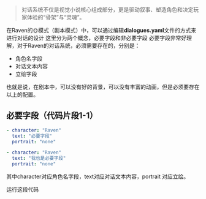 > 对话系统不仅是视觉小说核心组成部分，更是驱动叙事、塑造角色和决定玩家体验的“骨架”与“灵魂”。

在Raven的🌞模式（剧本模式）中，可以通过编辑**dialogues.yaml**文件的方式来进行对话的设计
这里分为两个概念，必要字段和非必要字段
必要字段非常好理解，对于Raven的对话系统，必须需要存在的，分别是：

- 角色名字段
- 对话文本内容
- 立绘字段

也就是说，在剧本中，可以没有好的背景，可以没有丰富的动画，但是必须要存在以上的配置。
## 必要字段（代码片段1-1）
```yaml
- character: "Raven"
  text: "必要字段"
  portrait: "none"

- character: "Raven"
  text: "我也是必要字段"
  portrait: "none"
```
其中character对应角色名字段，text对应对话文本内容，portrait 对应立绘。

运行这段代码
